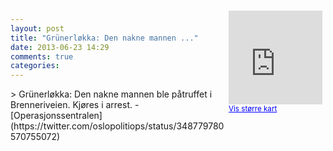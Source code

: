 ```yaml
---
layout: post
title: "Grünerløkka: Den nakne mannen ..."
date: 2013-06-23 14:29
comments: true
categories: 
---
```

<div style="float:right; margin:5px; position:relative;top:-130px;"><iframe width="150" height="150" frameborder="0" scrolling="no" marginheight="0" marginwidth="0" src="http://maps.google.com/maps?q=Brenneriveien,+Oslo&hl=no&t=m&z=14&output=embed&iwloc=&"></iframe><br/><small><a href="http://maps.google.com/maps?q=Brenneriveien,+Oslo&hl=no&t=m&z=14&source=embed&iwloc=A" style="color:#0000FF;text-align:left" target="_new">Vis st&oslash;rre kart</a></small></div>
> Grünerløkka: Den nakne mannen ble påtruffet i Brenneriveien. Kjøres i arrest.
- [Operasjonssentralen](https://twitter.com/oslopolitiops/status/348779780570755072)
